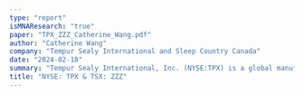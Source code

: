 ```yaml
---
type: "report"
isMNAResearch: "true"
paper: "TPX_ZZZ_Catherine_Wang.pdf"
author: "Catherine Wang"
company: "Tempur Sealy International and Sleep Country Canada"
date: "2024-02-18"
summary: "Tempur Sealy International, Inc. (NYSE:TPX) is a global manufacturer and distributor of mattresses and bedding products. The company is known for its premium mattresses, including memory foam and hybrid mattresses. TPX has 700+ stores over 100 countries, ranging from North America to Asia. Sleep Country Canada Holdings Inc. (TSX:ZZZ) is a leading mattress retailer in Canada. The company offers a wide range of mattresses, bedding accessories, and sleep-related products. Sleep Country has 289 stores throughout Canada and has 5 leading ecommerce platforms. The company operates under the Dormez-vous, Sleep Country Canada, Hush, and Endy retail banners. This report analyzes potential strategic alternatives between these two companies."
title: "NYSE: TPX & TSX: ZZZ"
---
```

